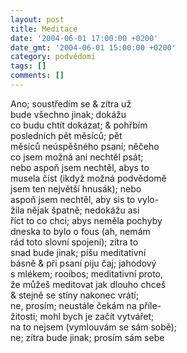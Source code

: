 ```yaml
---
layout: post
title: Meditace
date: '2004-06-01 17:00:00 +0200'
date_gmt: '2004-06-01 15:00:00 +0200'
category: podvědomí
tags: []
comments: []
---
```

<p>Ano; soustředím se &amp; zítra už<br>
bude všechno jinak; dokážu<br>
co budu chtít dokázat; &amp; pohřbím<br>
posledních pět měsíců; pět<br>
měsíců neúspěšného psaní; něčeho<br>
co jsem možná ani nechtěl psát;<br>
nebo aspoň jsem nechtěl, abys to<br>
musela číst (ikdyž možná podvědomě<br>
jsem ten největší hnusák); nebo<br>
aspoň jsem nechtěl, aby sis to vylo-<br>
žila nějak špatně; nedokážu asi<br>
říct to co chci; abys neměla pochyby<br>
dneska to bylo o fous (ah, nemám<br>
rád toto slovní spojení); zítra to<br>
snad bude jinak; píšu meditativní<br>
básně &amp; při psaní piju čaj; jahodový<br>
s mlékem; rooibos; meditativní proto,<br>
že můžeš meditovat jak dlouho chceš<br>
&amp; stejně se stíny nakonec vrátí;<br>
ne, prosím; neustále čekám na příle-<br>
žitosti; mohl bych je začít vytvářet;<br>
na to nejsem (vymlouvám se sám sobě);<br>
ne; zítra bude jinak; prosím sám sebe</p>
